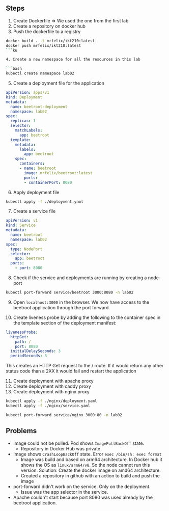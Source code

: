 ## Steps

1. Create Dockerfile => We used the one from the first lab
2. Create a repository on docker hub
3. Push the dockerfile to a registry

```bash
docker build . -t mrfelix/ikt210:latest
docker push mrfelix/ikt210:latest
```ku

4. Create a new namespace for all the resources in this lab

```bash
kubectl create namespace lab02
```

5. Create a deployment file for the application

```yaml
apiVersion: apps/v1
kind: Deployment
metadata:
  name: beetroot-deployment
  namespace: lab02
spec:
  replicas: 1
  selector:
    matchLabels:
      app: beetroot
  template:
    metadata:
      labels:
        app: beetroot
    spec:
      containers:
      - name: beetroot
        image: mrfelix/beetroot:latest
        ports:
        - containerPort: 8080
```

6. Apply deployment file

```bash
kubectl apply -f ./deployment.yaml 
```

7. Create a service file

```yaml
apiVersion: v1
kind: Service
metadata:
  name: beetroot
  namespace: lab02
spec:
  type: NodePort
  selector:
    app: beetroot
  ports:
    - port: 8080
```

8. Check if the service and deployments are running by creating a node-port

```bash
kubectl port-forward service/beetroot 3000:8080 -n lab02
```

9. Open `localhost:3000` in the browser. We now have access to the beetroot application through the port forward.

10. Create liveness probe by adding the following to the container spec in the template section of the deployment manifest:


```yaml
livenessProbe:
  httpGet:
    path: /
    port: 8080
  initialDelaySeconds: 3
  periodSeconds: 3
```

This creates an HTTP Get request to the / route. If it would return any other status code than a 2XX it would fail and restart the application


11. Create deployment with apache proxy
12. Create deployment with caddy proxy
13. Create deployment with nginx proxy

```bash
kubectl apply -f ./nginx/deployment.yaml
kubectl apply -f ./nginx/service.yaml

kubectl port-forward service/nginx 3000:80 -n lab02
```

## Problems

- Image could not be pulled. Pod shows `ImagePullBackOff` state.
  - Repository in Docker Hub was private
- Image shows  `CrashLoopBackOff` state. Error `exec /bin/sh: exec format`
  - Image was build and based on arm64 architecture. In Docker hub it shows the OS as `linux/arm64/v8`. So the node cannot run this version. Solution: Create the docker image on amd64 architecture.
  - Created a repository in github with an action to build and push the image
- port-forward didn't work on the service. Only on the deployment.
  - Issue was the app selector in the service.
- Apache couldn't start because port 8080 was used already by the beetroot application.